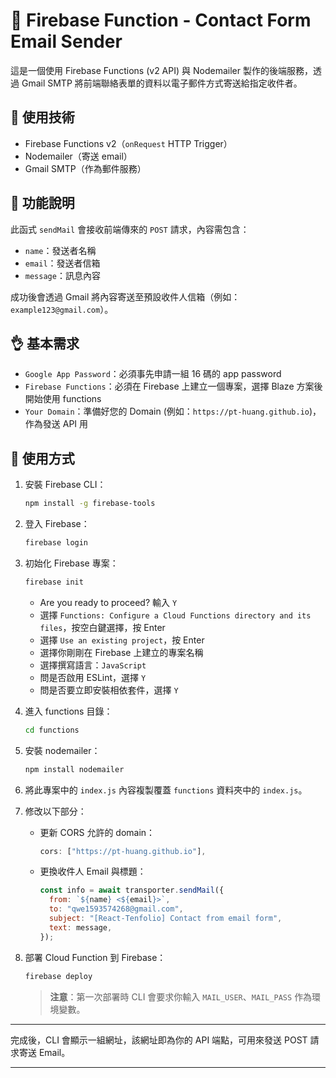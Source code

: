 # 📧 Firebase Function - Contact Form Email Sender

這是一個使用 Firebase Functions (v2 API) 與 Nodemailer 製作的後端服務，透過 Gmail SMTP 將前端聯絡表單的資料以電子郵件方式寄送給指定收件者。

## 🔧 使用技術

- Firebase Functions v2（`onRequest` HTTP Trigger）
- Nodemailer（寄送 email）
- Gmail SMTP（作為郵件服務）

## 🚀 功能說明

此函式 `sendMail` 會接收前端傳來的 `POST` 請求，內容需包含：

- `name`：發送者名稱
- `email`：發送者信箱
- `message`：訊息內容

成功後會透過 Gmail 將內容寄送至預設收件人信箱（例如：`example123@gmail.com`）。

## 👌 基本需求

- `Google App Password`：必須事先申請一組 16 碼的 app password
- `Firebase Functions`：必須在 Firebase 上建立一個專案，選擇 Blaze 方案後開始使用 functions
- `Your Domain`：準備好您的 Domain (例如：`https://pt-huang.github.io`)，作為發送 API 用

## 🧭 使用方式

1. 安裝 Firebase CLI：

   ```bash
   npm install -g firebase-tools
   ```

2. 登入 Firebase：

   ```bash
   firebase login
   ```

3. 初始化 Firebase 專案：

   ```bash
   firebase init
   ```

   - Are you ready to proceed? 輸入 `Y`
   - 選擇 `Functions: Configure a Cloud Functions directory and its files`，按空白鍵選擇，按 Enter
   - 選擇 `Use an existing project`，按 Enter
   - 選擇你剛剛在 Firebase 上建立的專案名稱
   - 選擇撰寫語言：`JavaScript`
   - 問是否啟用 ESLint，選擇 `Y`
   - 問是否要立即安裝相依套件，選擇 `Y`

4. 進入 functions 目錄：

   ```bash
   cd functions
   ```

5. 安裝 nodemailer：

   ```bash
   npm install nodemailer
   ```

6. 將此專案中的 `index.js` 內容複製覆蓋 `functions` 資料夾中的 `index.js`。

7. 修改以下部分：

   - 更新 CORS 允許的 domain：

     ```js
     cors: ["https://pt-huang.github.io"],
     ```

   - 更換收件人 Email 與標題：

     ```js
     const info = await transporter.sendMail({
       from: `${name} <${email}>`,
       to: "qwe1593574268@gmail.com",
       subject: "[React-Tenfolio] Contact from email form",
       text: message,
     });
     ```

8. 部署 Cloud Function 到 Firebase：

   ```bash
   firebase deploy
   ```

   > **注意**：第一次部署時 CLI 會要求你輸入 `MAIL_USER`、`MAIL_PASS` 作為環境變數。

---

完成後，CLI 會顯示一組網址，該網址即為你的 API 端點，可用來發送 POST 請求寄送 Email。

---

